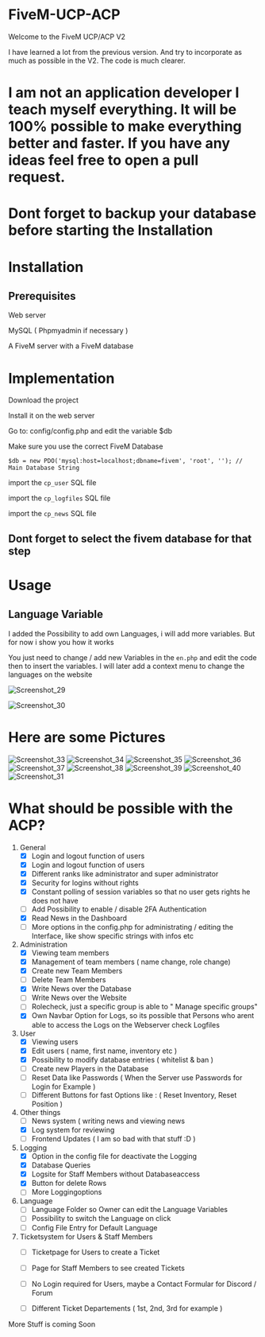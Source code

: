 # FiveM-UCP-ACP

Welcome to the FiveM UCP/ACP V2

I have learned a lot from the previous version.
And try to incorporate as much as possible in the V2.
The code is much clearer.
# I am not an application developer I teach myself everything. It will be 100% possible to make everything better and faster. If you have any ideas feel free to open a pull request.

# Dont forget to backup your database before starting the Installation

# Installation

## Prerequisites
Web server

MySQL ( Phpmyadmin if necessary ) 

A FiveM server with a FiveM database

# Implementation

Download the project

Install it on the web server

Go to: config/config.php and edit the variable $db

Make sure you use the correct FiveM Database

```$db = new PDO('mysql:host=localhost;dbname=fivem', 'root', ''); // Main Database String```

import the ```cp_user``` SQL file

import the ```cp_logfiles``` SQL file

import the ```cp_news``` SQL file

## Dont forget to select the fivem database for that step

# Usage 

## Language Variable

I added the Possibility to add own Languages, i will add more variables. But for now i show you how it works

You just need to change / add new Variables in the ```en.php``` and edit the code then to insert the variables. I will later add a context menu to change the languages on the website


![Screenshot_29](https://user-images.githubusercontent.com/43492760/190622454-0e11368f-20d9-4489-bd5c-5c13e5a8d346.png)

![Screenshot_30](https://user-images.githubusercontent.com/43492760/190622518-624bdfb8-95cb-4486-8907-6846332dda3e.png)


# Here are some Pictures


![Screenshot_33](https://user-images.githubusercontent.com/43492760/190617396-eefdda31-96e4-4dcd-9d6d-6ab29d0d6d2a.png)
![Screenshot_34](https://user-images.githubusercontent.com/43492760/190617442-1613e685-a9f6-4cd8-b0cb-ed61eb6fb2ac.png)
![Screenshot_35](https://user-images.githubusercontent.com/43492760/190617493-526d41dc-2f00-4b66-a9c0-b76a6eb04c02.png)
![Screenshot_36](https://user-images.githubusercontent.com/43492760/190617529-0061eb2e-f8e3-43a3-8943-3523ebf73f8e.png)
![Screenshot_37](https://user-images.githubusercontent.com/43492760/190617551-14bb9fc3-878e-4c3c-87a4-3751bdc233e8.png)
![Screenshot_38](https://user-images.githubusercontent.com/43492760/190617592-504fa188-e3a8-4c6e-8d06-282d378b4fc9.png)
![Screenshot_39](https://user-images.githubusercontent.com/43492760/190617667-d6a1de32-54e6-4630-a518-6fa03093d9ea.png)
![Screenshot_40](https://user-images.githubusercontent.com/43492760/190617695-c83b2892-6c77-4711-842a-28ea4ca0858b.png)
![Screenshot_31](https://user-images.githubusercontent.com/43492760/190652028-795b108f-90b5-405c-9838-74c7094c505a.png)

# What should be possible with the ACP?

1. General
   - [x] Login and logout function of users
   - [x] Login and logout function of users
   - [x] Different ranks like administrator and super administrator
   - [x] Security for logins without rights
   - [x] Constant polling of session variables so that no user gets rights he does not have
   - [ ] Add Possibility to enable / disable 2FA Authentication
   - [x] Read News in the Dashboard
   - [ ] More options in the config.php for administrating / editing the Interface, like show specific strings with infos etc
   
2. Administration
   - [x] Viewing team members
   - [x] Management of team members ( name change, role change)
   - [x] Create new Team Members
   - [ ] Delete Team Members
   - [x] Write News over the Database
   - [ ] Write News over the Website
   - [ ] Rolecheck, just a specific group is able to " Manage specific groups"
   - [x] Own Navbar Option for Logs, so its possible that Persons who arent able to access the Logs on the Webserver check Logfiles
   
3. User
   - [x] Viewing users
   - [x] Edit users ( name, first name, inventory etc )
   - [x] Possibility to modify database entries ( whitelist & ban )
   - [ ] Create new Players in the Database
   - [ ] Reset Data like Passwords ( When the Server use Passwords for Login for Example )
   - [ ] Different Buttons for fast Options like : ( Reset Inventory, Reset Position )
   
4. Other things
   - [ ] News system ( writing news and viewing news
   - [x] Log system for reviewing
   - [ ] Frontend Updates ( I am so bad with that stuff :D )
   
5. Logging
   - [x] Option in the config file for deactivate the Logging
   - [x] Database Queries 
   - [x] Logsite for Staff Members without Databaseaccess
   - [x] Button for delete Rows
   - [ ] More Loggingoptions

6. Language
   - [ ] Language Folder so Owner can edit the Language Variables
   - [ ] Possibility to switch the Language on click
   - [ ] Config File Entry for Default Language
   
7. Ticketsystem for Users & Staff Members
   - [ ] Ticketpage for Users to create a Ticket 
   - [ ] Page for Staff Members to see created Tickets
   - [ ] No Login required for Users, maybe a Contact Formular for Discord / Forum
   - [ ] Different Ticket Departements ( 1st, 2nd, 3rd for example )


More Stuff is coming Soon
